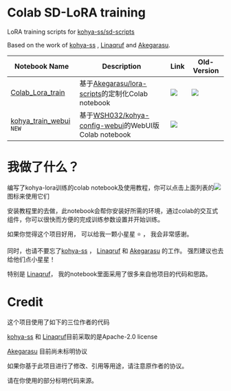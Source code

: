 # Colab SD-LoRA training


LoRA training scripts for [kohya-ss/sd-scripts](https://github.com/kohya-ss/sd-scripts.git)

Based on the work of [kohya-ss](https://github.com/kohya-ss/sd-scripts) , [Linaqruf](https://github.com/Linaqruf/kohya-trainer) and [Akegarasu](https://github.com/Akegarasu/lora-scripts).

| Notebook Name | Description | Link | Old-Version |
| --- | --- | --- | --- |
| [Colab_Lora_train](https://github.com/WSH032/lora-scripts/) | 基于[Akegarasu/lora-scripts](https://github.com/Akegarasu/lora-scripts)的定制化Colab notebook | [![](https://img.shields.io/static/v1?message=Open%20in%20Colab&logo=googlecolab&labelColor=5c5c5c&color=0f80c1&label=%20&style=flat)](https://colab.research.google.com/github/WSH032/lora-scripts/blob/main/Colab_Lora_train.ipynb) | [![](https://img.shields.io/static/v1?message=Older%20Version&logo=googlecolab&labelColor=5c5c5c&color=e74c3c&label=%20&style=flat)](https://colab.research.google.com/drive/1_f0qJdM43BSssNJWtgjIlk9DkIzLPadx) | 
| [kohya_train_webui](https://github.com/WSH032/kohya-config-webui) `NEW` | 基于[WSH032/kohya-config-webui](https://github.com/WSH032/kohya-config-webui)的WebUI版Colab notebook | [![](https://img.shields.io/static/v1?message=Open%20in%20Colab&logo=googlecolab&labelColor=5c5c5c&color=0f80c1&label=%20&style=flat)](https://colab.research.google.com/github/WSH032/kohya-config-webui/blob/main/kohya_train_webui.ipynb) |

# 我做了什么？

编写了kohya-lora训练的colab notebook及使用教程，你可以点击上面列表的![](https://img.shields.io/static/v1?message=Open%20in%20Colab&logo=googlecolab&labelColor=5c5c5c&color=0f80c1&label=%20&style=flat)图标来使用它们

安装教程里的去做，此notebook会帮你安装好所需的环境，通过colab的交互式组件，你可以很快而方便的完成训练参数设置并开始训练。

如果你觉得这个项目好用， 可以给我一颗小星星 ⭐ ， 我会非常感谢。

同时，也请不要忘了[kohya-ss](https://github.com/kohya-ss/sd-scripts) ， [Linaqruf](https://github.com/Linaqruf/kohya-trainer) 和 [Akegarasu](https://github.com/Akegarasu/lora-scripts) 的工作。 强烈建议也去给他们点小星星！

特别是 [Linaqruf](https://github.com/Linaqruf/kohya-trainer)， 我的notebook里面采用了很多来自他项目的代码和思路。

# Credit

这个项目使用了如下的三位作者的代码

[kohya-ss](https://github.com/kohya-ss/sd-scripts) 和 [Linaqruf](https://github.com/Linaqruf/kohya-trainer)目前采取的是Apache-2.0 license

[Akegarasu](https://github.com/Akegarasu/lora-scripts) 目前尚未标明协议

如果你基于此项目进行了修改、引用等用途，请注意原作者的协议。

请在你使用的部分标明代码来源。
